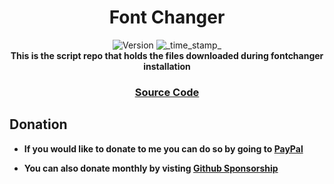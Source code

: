 <h1 align="center">Font Changer</h1>

<div align="center">
  <!-- Version -->
    <img src="https://img.shields.io/badge/Version-v1-blue.svg?longCache=true&style=popout-square"
      alt="Version" />
  <!-- Last Updated -->
    <img src="https://img.shields.io/badge/Updated-Feburary 14, 2020-green.svg?longCache=true&style=flat-square"
      alt="_time_stamp_" />
</div>

<div align="center">
  <strong>This is the script repo that holds the files downloaded during fontchanger installation
</div>

<div align="center">
  <h3>
    <a href="https://github.com/johnfawkes/fontchanger">
      Source Code
    </a>
  </h3>
</div>

## Donation
- If you would like to donate to me you can do so by going to <a href="https://paypal.me/BBarber61">PayPal</a>

- You can also donate monthly by visting <a href="https://github.com/sponsors/JohnFawkes">Github Sponsorship</a>
